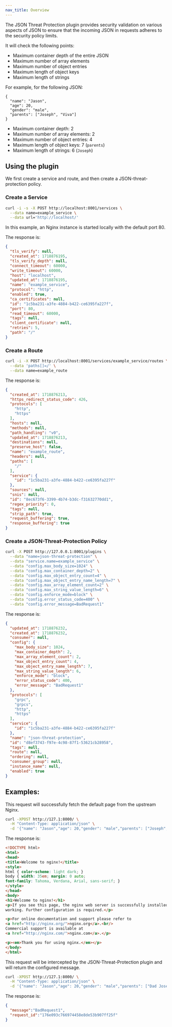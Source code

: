 ```yaml
---
nav_title: Overview
---
```


The JSON Threat Protection plugin provides security validation on various aspects of JSON to ensure that the incoming JSON in requests adheres to the security policy limits.

It will check the following points:

- Maximum container depth of the entire JSON
- Maximum number of array elements
- Maximum number of object entries
- Maximum length of object keys
- Maximum length of strings

For example, for the following JSON:

```
{
  "name": "Jason",
  "age": 20,
  "gender": "male",
  "parents": ["Joseph", "Viva"]
}
```

- Maximum container depth: 2
- Maximum number of array elements: 2
- Maximum number of object entries: 4
- Maximum length of object keys: 7 (`parents`)
- Maximum length of strings: 6 (`Joseph`)



## Using the plugin

We first create a service and route, and then create a JSON-threat-protection policy.



### Create a Service

```bash
curl -i -s -X POST http://localhost:8001/services \
  --data name=example_service \
  --data url='http://localhost/'
```

In this example, an Nginx instance is started locally with the default port 80.

The response is:

```json
{
  "tls_verify": null,
  "created_at": 1718876195,
  "tls_verify_depth": null,
  "connect_timeout": 60000,
  "write_timeout": 60000,
  "host": "localhost",
  "updated_at": 1718876195,
  "name": "example_service",
  "protocol": "http",
  "enabled": true,
  "ca_certificates": null,
  "id": "1c5ba231-a3fe-4884-b422-ce6395fa227f",
  "port": 80,
  "read_timeout": 60000,
  "tags": null,
  "client_certificate": null,
  "retries": 5,
  "path": "/"
}
```



### Create a Route

```bash
curl -i -X POST http://localhost:8001/services/example_service/routes \
  --data 'paths[]=/' \
  --data name=example_route
```

The response is:

```json
{
  "created_at": 1718876213,
  "https_redirect_status_code": 426,
  "protocols": [
    "http",
    "https"
  ],
  "hosts": null,
  "methods": null,
  "path_handling": "v0",
  "updated_at": 1718876213,
  "destinations": null,
  "preserve_host": false,
  "name": "example_route",
  "headers": null,
  "paths": [
    "/"
  ],
  "service": {
    "id": "1c5ba231-a3fe-4884-b422-ce6395fa227f"
  },
  "sources": null,
  "snis": null,
  "id": "8ec673f6-3399-4b74-b3dc-f31632770dd1",
  "regex_priority": 0,
  "tags": null,
  "strip_path": true,
  "request_buffering": true,
  "response_buffering": true
}
```



### Create a JSON-Threat-Protection Policy

```bash
curl -X POST http://127.0.0.1:8001/plugins \
  --data "name=json-threat-protection" \
  --data "service.name=example_service" \
  --data "config.max_body_size=1024" \
  --data "config.max_container_depth=2" \
  --data "config.max_object_entry_count=4" \
  --data "config.max_object_entry_name_length=7" \
  --data "config.max_array_element_count=2" \
  --data "config.max_string_value_length=6" \
  --data "config.enforce_mode=block" \
  --data "config.error_status_code=400" \
  --data "config.error_message=BadRequest1"
```

The response is:

```json
{
  "updated_at": 1718876232,
  "created_at": 1718876232,
  "consumer": null,
  "config": {
    "max_body_size": 1024,
    "max_container_depth": 2,
    "max_array_element_count": 2,
    "max_object_entry_count": 4,
    "max_object_entry_name_length": 7,
    "max_string_value_length": 6,
    "enforce_mode": "block",
    "error_status_code": 400,
    "error_message": "BadRequest1"
  },
  "protocols": [
    "grpc",
    "grpcs",
    "http",
    "https"
  ],
  "service": {
    "id": "1c5ba231-a3fe-4884-b422-ce6395fa227f"
  },
  "name": "json-threat-protection",
  "id": "d8ef3743-f97e-4c98-87f1-53621cb28958",
  "tags": null,
  "route": null,
  "ordering": null,
  "consumer_group": null,
  "instance_name": null,
  "enabled": true
}
```



## Examples:

This request will successfully fetch the default page from the upstream Nginx.

```bash
curl -XPOST http://127.1:8000/ \
  -H "Content-Type: application/json" \
  -d '{"name": "Jason","age": 20,"gender": "male","parents": ["Joseph", "Viva"]}' 
```

The response is:

```html
<!DOCTYPE html>
<html>
<head>
<title>Welcome to nginx!</title>
<style>
html { color-scheme: light dark; }
body { width: 35em; margin: 0 auto;
font-family: Tahoma, Verdana, Arial, sans-serif; }
</style>
</head>
<body>
<h1>Welcome to nginx!</h1>
<p>If you see this page, the nginx web server is successfully installed and
working. Further configuration is required.</p>

<p>For online documentation and support please refer to
<a href="http://nginx.org/">nginx.org</a>.<br/>
Commercial support is available at
<a href="http://nginx.com/">nginx.com</a>.</p>

<p><em>Thank you for using nginx.</em></p>
</body>
</html>
```



This request will be intercepted by the JSON-Threat-Protection plugin and will return the configured message.

```bash
curl -XPOST http://127.1:8000/ \
  -H "Content-Type: application/json" \
  -d '{"name": "Jason","age": 20,"gender": "male","parents": ["Dad Joseph", "Viva"]}' 
```

The response is:

```json
{
  "message":"BadRequest1",
  "request_id":"176e093c766974458e8de53b907ff25f"
}
```
